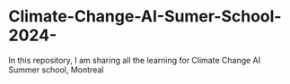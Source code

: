 # Climate-Change-AI-Sumer-School-2024-

In this repository, I am sharing all the learning for Climate Change AI Summer school, Montreal 

